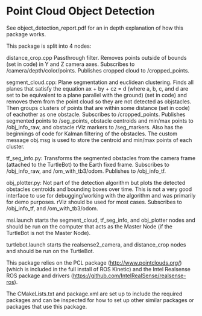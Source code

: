 # Point Cloud Object Detection
See object_detection_report.pdf for an in depth explanation of how this package works.

This package is split into 4 nodes: 

distance_crop.cpp
Passthrough filter. Removes points outside of bounds (set in code) in Y and Z camera axes. Subscribes to /camera/depth/color/points. Publishes cropped cloud to /cropped_points.

segment_cloud.cpp:
Plane segmentation and euclidean clustering. Finds all planes that satisfy the equation ax + by + cz = d (where a, b, c, and d are set to be equivalent to a plane parallel with the ground) (set in code) and removes them from the point cloud so they are not detected as objstacles. Then groups clusters of points that are within some distance (set in code) of eachother as one obstacle. Subscribes to /cropped_points. Publishes segmented points to /seg_points, obstacle centroids and min/max points to /obj_info_raw, and obstacle rViz markers to /seg_markers. Also has the beginnings of code for Kalman filtering of the obstacles. The custom message obj.msg is used to store the centroid and min/max points of each cluster.

tf_seg_info.py:
Transforms the segmented obstacles from the camera frame (attached to the TurtleBot) to the Earth fixed frame. Subscribes to /obj_info_raw, and /om_with_tb3/odom. Publishes to /obj_info_tf.

obj_plotter.py:
Not part of the detection algorithm but plots the detected obstacles centroids and bounding boxes over time. This is not a very good interface to use for debugging/working with the algorithm and was primarily for demo purposes. rViz should be used for most cases. Subscribes to /obj_info_tf, and /om_with_tb3/odom.

msi.launch starts the segment_cloud, tf_seg_info, and obj_plotter nodes and should be run on the computer that acts as the Master Node (if the TurtleBot is not the Master Node).

turtlebot.launch starts the realsense2_camera, and distance_crop nodes and should be run on the TurtleBot.

This package relies on the PCL package (http://www.pointclouds.org/) (which is included in the full install of ROS Kinetic) and the Intel Realsense ROS package and drivers (https://github.com/IntelRealSense/realsense-ros).

The CMakeLists.txt and package.xml are set up to include the required packages and can be inspected for how to set up other similar packages or packages that use this package.
